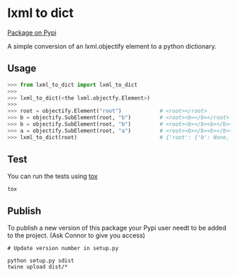 # lxml to dict #

[Package on Pypi](https://pypi.org/project/lxml-to-dict/)

A simple conversion of an lxml.objectify element to a python dictionary.

## Usage ##

~~~python
>>> from lxml_to_dict import lxml_to_dict
>>> 
>>> lxml_to_dict(<the lxml.objectfy.Element>)
>>>
>>> root = objectify.Element("root")            # <root></root>
>>> b = objectify.SubElement(root, "b")         # <root><b></b></root>
>>> b = objectify.SubElement(root, "b")         # <root><b></b><b></b></root>
>>> a = objectify.SubElement(root, "a")         # <root><b></b><b></b><a></a></root>
>>> lxml_to_dict(root)                          # {'root': {'b': None, 'b1': None, 'a': None}}
~~~

## Test ##

You can run the tests using [tox](https://tox.readthedocs.io/en/latest/)

~~~shell
tox
~~~

## Publish ##

To publish a new version of this package your Pypi user needt to be added to the project. (Ask Connor to give you access)

~~~shell
# Update version number in setup.py

python setup.py sdist
twine upload dist/*
~~~
